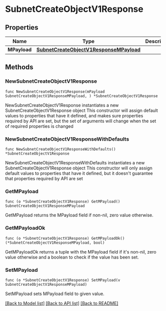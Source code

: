 # SubnetCreateObjectV1Response

## Properties

Name | Type | Description | Notes
------------ | ------------- | ------------- | -------------
**MPayload** | [**SubnetCreateObjectV1ResponseMPayload**](SubnetCreateObjectV1ResponseMPayload.md) |  | 

## Methods

### NewSubnetCreateObjectV1Response

`func NewSubnetCreateObjectV1Response(mPayload SubnetCreateObjectV1ResponseMPayload, ) *SubnetCreateObjectV1Response`

NewSubnetCreateObjectV1Response instantiates a new SubnetCreateObjectV1Response object
This constructor will assign default values to properties that have it defined,
and makes sure properties required by API are set, but the set of arguments
will change when the set of required properties is changed

### NewSubnetCreateObjectV1ResponseWithDefaults

`func NewSubnetCreateObjectV1ResponseWithDefaults() *SubnetCreateObjectV1Response`

NewSubnetCreateObjectV1ResponseWithDefaults instantiates a new SubnetCreateObjectV1Response object
This constructor will only assign default values to properties that have it defined,
but it doesn't guarantee that properties required by API are set

### GetMPayload

`func (o *SubnetCreateObjectV1Response) GetMPayload() SubnetCreateObjectV1ResponseMPayload`

GetMPayload returns the MPayload field if non-nil, zero value otherwise.

### GetMPayloadOk

`func (o *SubnetCreateObjectV1Response) GetMPayloadOk() (*SubnetCreateObjectV1ResponseMPayload, bool)`

GetMPayloadOk returns a tuple with the MPayload field if it's non-nil, zero value otherwise
and a boolean to check if the value has been set.

### SetMPayload

`func (o *SubnetCreateObjectV1Response) SetMPayload(v SubnetCreateObjectV1ResponseMPayload)`

SetMPayload sets MPayload field to given value.



[[Back to Model list]](../README.md#documentation-for-models) [[Back to API list]](../README.md#documentation-for-api-endpoints) [[Back to README]](../README.md)


